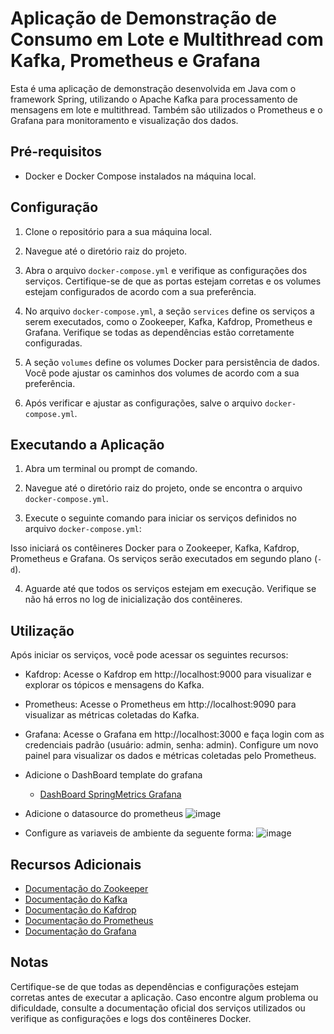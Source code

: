 # Aplicação de Demonstração de Consumo em Lote e Multithread com Kafka, Prometheus e Grafana

Esta é uma aplicação de demonstração desenvolvida em Java com o framework Spring, utilizando o Apache Kafka para processamento de mensagens em lote e multithread. Também são utilizados o Prometheus e o Grafana para monitoramento e visualização dos dados.

## Pré-requisitos

- Docker e Docker Compose instalados na máquina local.

## Configuração

1. Clone o repositório para a sua máquina local.

2. Navegue até o diretório raiz do projeto.

3. Abra o arquivo `docker-compose.yml` e verifique as configurações dos serviços. Certifique-se de que as portas estejam corretas e os volumes estejam configurados de acordo com a sua preferência.

4. No arquivo `docker-compose.yml`, a seção `services` define os serviços a serem executados, como o Zookeeper, Kafka, Kafdrop, Prometheus e Grafana. Verifique se todas as dependências estão corretamente configuradas.

5. A seção `volumes` define os volumes Docker para persistência de dados. Você pode ajustar os caminhos dos volumes de acordo com a sua preferência.

6. Após verificar e ajustar as configurações, salve o arquivo `docker-compose.yml`.

## Executando a Aplicação

1. Abra um terminal ou prompt de comando.

2. Navegue até o diretório raiz do projeto, onde se encontra o arquivo `docker-compose.yml`.

3. Execute o seguinte comando para iniciar os serviços definidos no arquivo `docker-compose.yml`:

Isso iniciará os contêineres Docker para o Zookeeper, Kafka, Kafdrop, Prometheus e Grafana. Os serviços serão executados em segundo plano (`-d`).

4. Aguarde até que todos os serviços estejam em execução. Verifique se não há erros no log de inicialização dos contêineres.

## Utilização

Após iniciar os serviços, você pode acessar os seguintes recursos:

- Kafdrop: Acesse o Kafdrop em http://localhost:9000 para visualizar e explorar os tópicos e mensagens do Kafka.

- Prometheus: Acesse o Prometheus em http://localhost:9090 para visualizar as métricas coletadas do Kafka.

- Grafana: Acesse o Grafana em http://localhost:3000 e faça login com as credenciais padrão (usuário: admin, senha: admin). Configure um novo painel para visualizar os dados e métricas coletadas pelo Prometheus.
- Adicione o DashBoard template do grafana
  - [DashBoard SpringMetrics Grafana](https://grafana.com/grafana/dashboards/14430-spring-boot-statistics-endpoint-metrics/)
- Adicione o datasource do prometheus
  ![image](https://github.com/GaberRB/SpringKafkaMetrics/assets/28874479/dbafe7a5-e892-40b1-90b7-75023811bfae)

- Configure as variaveis de ambiente da seguente forma:
  ![image](https://github.com/GaberRB/SpringKafkaMetrics/assets/28874479/e0cdfb8b-6b79-4c3b-99c2-c60d97c3a4e1)
 

## Recursos Adicionais

- [Documentação do Zookeeper](https://zookeeper.apache.org/doc/current/)
- [Documentação do Kafka](https://kafka.apache.org/documentation/)
- [Documentação do Kafdrop](https://github.com/obsidiandynamics/kafdrop)
- [Documentação do Prometheus](https://prometheus.io/docs/)
- [Documentação do Grafana](https://grafana.com/docs/)


## Notas

Certifique-se de que todas as dependências e configurações estejam corretas antes de executar a aplicação. Caso encontre algum problema ou dificuldade, consulte a documentação oficial dos serviços utilizados ou verifique as configurações e logs dos contêineres Docker.



